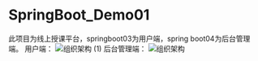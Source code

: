 # SpringBoot_Demo01
此项目为线上授课平台，springboot03为用户端，spring boot04为后台管理端。
用户端：
![组织架构 (1)](https://user-images.githubusercontent.com/75011991/177895990-83e5e505-fd25-4195-afa6-cf3ead12d65d.jpg)
后台管理端：
![组织架构](https://user-images.githubusercontent.com/75011991/177896046-c04d97cd-7a4e-4ef9-9ff7-28c39e6d1da2.jpg)



